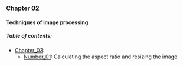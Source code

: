 ### Chapter 02
#### Techniques of image processing

##### Table of contents:
* [Chapter_03](/all/chapter_03):
    * [Number_01](/all/chapter_03/number_01.py): Calculating the aspect ratio and resizing the image
